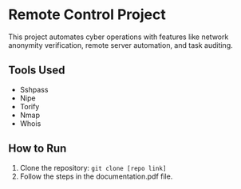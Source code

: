 # Remote Control Project
This project automates cyber operations with features like network anonymity verification, remote server automation, and task auditing.

## Tools Used
- Sshpass
- Nipe
- Torify
- Nmap
- Whois

## How to Run
1. Clone the repository: `git clone [repo link]`
2. Follow the steps in the documentation.pdf file.
